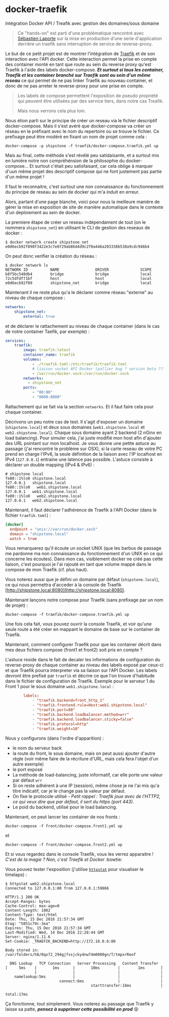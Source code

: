 # docker-traefik
Intégration Docker API / Treafik avec gestion des domaines/sous domaine

> Ce "hands-on" est parti d'une problématique rencontré avec [Sébastien Laporte](https://github.com/seblaporte) sur la mise en production d'une serie d'application derrière un traefik sans interruption de service de reverse-proxy.

Le but de ce petit projet est de montrer l'intégration de [Traefik](https://traefik.io/) et de son interaction avec l'API docker. 
Cette interaction permet la prise en compte des container monté en tant que route au sein du reverse proxy qu'est Traefik à l'aide des labels docker-compose.
***Et surtout si tous les container, Traefik et les container branché sur Traefik sont au sein d'un même reseau*** ce qui permet de ne pas linker Traefik au nouveau container, et donc de ne pas arreter le reverse-proxy pour une prise en compte.

> Les labels de compose permettent l'exposition de pseudo propriété qui peuvent être utilisées par des service tiers, dans notre cas Treafik. 
>
> Mais nous verrons cela plus loin.

Nous étion parti sur le principe de créer un reseau via le fichier descriptif docker-compose.
Mais il s'est avéré que docker-compose va créer un réseau en le préfixant avec le nom du repertoire ou se trouve le fichier.
Ce prefixage peut être modéré en fixant un nom de projet comme cela :

```shell
docker-compose -p shipstone -f traefik/docker-compose.traefik.yml up
```
Mais au final, cette méthode s'est révélé peu satidaisante, et a surtout mis en lumière notre non compréhénsion de la philosophie du docker-compose...
Et surtout c'était peu satisfaisant, car cela oblige à marquer d'uun même projet des descriptif compose qui ne font justement pas partie d'un même projet !

Il faut le reconnaitre, c'est surtout une non connaissance du fonctionnement du principe de reseau au sein de docker qui m'a induit en erreur.

Alors, partant d'une page blanche, voici pour nous la meilleure manière de gérer la mise en exposition de site de manière automatique dans le contexte d'un deploiement au sein de docker.

La premiere étape de créer un reseau indépendament de tout (on le nommera ```shipstone_net```) en utilisant le CLI de gestion des reseaux de docker : 
```shell
$ docker network create shipstone_net
e0d6ecb92f898f3422e3c7e0729ab86d4d9c2f0a446a203338b538a9cdc946b4
```

On peut donc verifier la création du réseau : 
```shell
$ docker network ls
NETWORK ID          NAME                DRIVER              SCOPE
b8f5bc540db4        bridge              bridge              local
72c5dfdf71bf        host                host                local
e0d6ecb92f89        shipstone_net       bridge              local
```
Maintenant il ne reste plus qu'a le déclarer comme réseau "externe" au niveau de chaque compose : 

```yaml
networks:
    shipstone_net:
        external: true
```

et de déclarer le rattachement au niveau de chaque container (dans le cas de notre container Taefik, par exemple) : 
```yaml
services:
    traefik:
        image: traefik:latest
        container_name: traefik
        volumes:
            - ./traefik.toml:/etc/traefik/traefik.toml
            # liaison socket API Docker (pallier bug ? version beta ????)
            - /var/run/docker.sock:/var/run/docker.sock
        networks:
          - shipstone_net
        ports:
            - "80:80"
            - "8080:8080"
```
Rattachement qui se fait via la section ```networks```. Et il faut faire cela pour chaque container.

Décrivons un peu notre cas de test. Il s'agit d'exposer un domaine (```shipstone.local```) et deux sous domaines (```web1.shipstone.local``` et ```web2.shipstone.local```). Chaque sous domaine ayant 2 backend (2 nGinx en load balancing). 
Pour simuler cela, j'ai juste modifié mon host afin d'ajouter des URL pointant sur mon localhost. Je vous donne une petite astuce au passage (j'ai rencontré le problème sur OSX), si la carte reseau de votre PC prend en charge l'IPv6, la seule définition de la liaison avec l'IP localhost en IPv4 (```127.0.0.1```) entraine une latence pas possible. L'astuce consiste à déclarer un double mapping (IPv4 & IPv6) : 
```
# shipstone local
fe80::1%lo0	shipstone.local
127.0.0.1	shipstone.local
fe80::1%lo0   web1.shipstone.local
127.0.0.1   web1.shipstone.local
fe80::1%lo0   web2.shipstone.local
127.0.0.1   web2.shipstone.local
```

Maintenant, il faut déclarer l'adhérence de Traefik à l'API Docker (dans le fichier ```traefik.toml```) :
```toml
[docker]
  endpoint = "unix://var/run/docker.sock"
  domain = "shipstone.local"
  watch = true
``` 
Vous remarquerez qu'il écoute un socket UNIX (que les barbus de passage me pardonne ma non connaissance du fonctionnement d'un UNIX en ce qui concerne les écoutes).
Dans mon cas, visiblement docker ne créé pas cette liaison, c'est pourquoi je l'ai rajouté en tant que volume mappé dans le compose de mon Traefik (cf. plus haut).

Vous noterez aussi que je défini un domaine par défaut (```shipstone.local```), ce qui nous permettra d'acceder à la console de Traefik [http://shipstone.local:8080](http://shipstone.local:8080).

Maintenant lançons notre compose pour Traefik (sans prefixage par un nom de projet) : 
```shell
docker-compose -f traefik/docker-compose.traefik.yml up
```
Une fois cela fait, vous pouvez ouvrir la console Traefik, et voir qu'une seule route a été créer en mappant le domaine de base sur le container de Traefik.

Maintenant, comment configurer Traefik pour que les container décrit dans mes deux fichiers compose (front1 et front2) soit pris en compte ?

L'astuce reside dans le fait de decaler les informations de configuration du reverse-proxy de chaque container au niveau des labels exposé par ceux-ci et que Traefik pourra interpreter via sa liaison sur l'API Docker.
Les labels devront être prefixé par ```traefik``` et décrire ce que l'on trouve d'habitude dans le fichier de configuration de Traefik. Exemple pour le serveur 1 du Front 1 pour le sous domaine ```web1.shipstone.local``` :
```toml
        labels:
            - "traefik.backend=front_http_1"
            - "traefik.frontend.rule=Host:web1.shipstone.local"
            - "traefik.port=80"
            - "traefik.backend.loadbalancer.method=wrr"
            - "traefik.backend.loadbalancer.sticky=false"
            - "traefik.protocol=http"
            - "traefik.weight=10"
``` 
Nous y configurons (dans l'ordre d'apparition) : 
* le nom du serveur back
* la route du front, le sous domaine, mais on peut aussi ajouter d'autre règle (voir même faire de la récriture d'URL, mais cela fera l'objet d'un autre exemple)
* le port exposé
* La méthode de load-balancing, juste informatif, car elle porte une valeur par défaut ```wrr```
* Si on reste adhérent à une IP (session), même chose je ne l'ai mis qu'a titre indicatif, car je le change pas la valeur par défaut.
* On fixe le protocole utilisé - *Petit rappel : Traefik joue avec de l'HTTP2, ce qui veux dire que par défaut, il sert du https (port 443)*.
* Le poid du backend, utilisé pour le load balancing.

Maintenant, on peut lancer les container de nos fronts : 

```shell
docker-compose -f front/docker-compose.front1.yml up
```
et
```shell
docker-compose -f front/docker-compose.front2.yml up
```

Et si vous regardez dans le console Traefik, vous les verrez apparaitre ! *C'est de la magie ? Non, c'est Traefik et Docker* :bowtie: 

Vous pouvez tester l'exposition (j'utilise [```httpstat```](https://github.com/reorx/httpstat) pour visualiser le timelaps) : 

```shell
$ httpstat web2.shipstone.local
Connected to 127.0.0.1:80 from 127.0.0.1:59866

HTTP/1.1 200 OK
Accept-Ranges: bytes
Cache-Control: max-age=0
Content-Length: 1002
Content-Type: text/html
Date: Thu, 15 Dec 2016 21:57:34 GMT
Etag: "5851c79c-3ea"
Expires: Thu, 15 Dec 2016 21:57:34 GMT
Last-Modified: Wed, 14 Dec 2016 22:28:44 GMT
Server: nginx/1.11.6
Set-Cookie: _TRAEFIK_BACKEND=http://172.18.0.6:80

Body stored in: /var/folders/h8/0qx72_294gjfxsjcky4nw74m0000gn/T/tmpxrReof

  DNS Lookup   TCP Connection   Server Processing   Content Transfer
[     5ms    |       1ms      |       10ms        |        1ms       ]
             |                |                   |                  |
    namelookup:5ms            |                   |                  |
                        connect:6ms               |                  |
                                      starttransfer:16ms             |
                                                                 total:17ms
```

Ça fonctionne, tout simplement. Vous noterez au passage que Traefik y laisse sa patte, ***pensez à supprimer cette possibilité en prod*** :stuck_out_tongue_closed_eyes:

